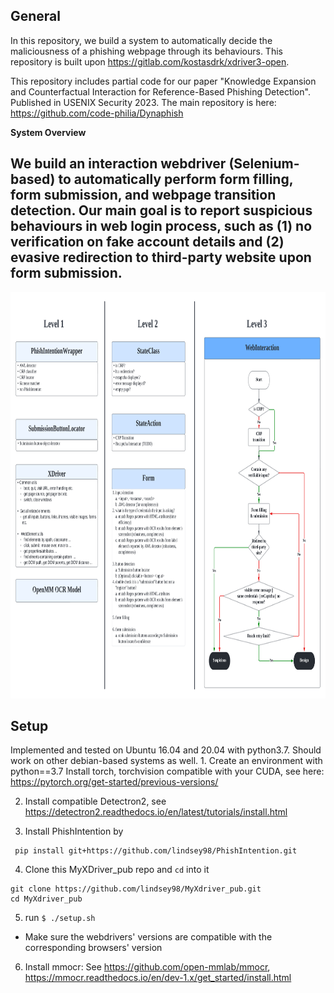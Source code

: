 **General**
-
In this repository, we build a system to automatically decide the maliciousness of a phishing webpage through its behaviours. 
This repository is built upon https://gitlab.com/kostasdrk/xdriver3-open.

This repository includes partial code for our paper "Knowledge Expansion and Counterfactual Interaction for Reference-Based Phishing Detection".
Published in USENIX Security 2023. The main repository is here: https://github.com/code-philia/Dynaphish 

**System Overview**

We build an interaction webdriver (Selenium-based) to automatically perform form filling, form submission, and webpage transition detection.
Our main goal is to report suspicious behaviours in web login process, such as (1) no verification on fake account details and (2) evasive redirection to third-party website upon form submission. 
-
<img src='WebInteraction Diagram-2.png' style="width:3000px;height:650px"/>


**Setup**
-
Implemented and tested on Ubuntu 16.04 and 20.04 with python3.7. Should work on other debian-based systems as well.
1. 
Create an environment with python==3.7
Install torch, torchvision compatible with your CUDA, see here: https://pytorch.org/get-started/previous-versions/

2. Install compatible Detectron2, see https://detectron2.readthedocs.io/en/latest/tutorials/install.html 

3. Install PhishIntention by
```
 pip install git+https://github.com/lindsey98/PhishIntention.git
```

4. Clone this MyXDriver_pub repo and `cd` into it
 ```
git clone https://github.com/lindsey98/MyXdriver_pub.git
cd MyXdriver_pub
```

5. run `$ ./setup.sh`
* Make sure the webdrivers' versions are compatible with the corresponding browsers' version

6. Install mmocr: See https://github.com/open-mmlab/mmocr, https://mmocr.readthedocs.io/en/dev-1.x/get_started/install.html 
